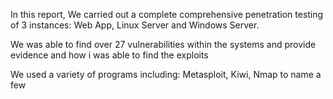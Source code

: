 In this report, We carried out a complete comprehensive penetration testing of 3 instances: Web App, Linux Server and Windows Server.

We was able to find over 27 vulnerabilities within the systems and provide evidence and how i was able to find the exploits

We used a variety of programs including: Metasploit, Kiwi, Nmap to name a few
